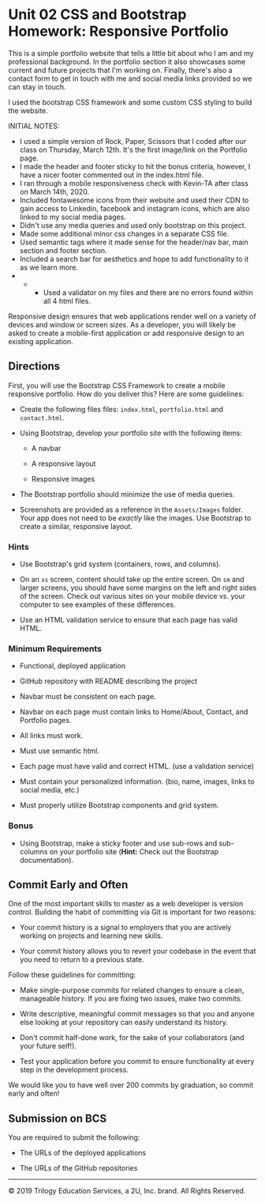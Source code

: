 # Unit 02 CSS and Bootstrap Homework: Responsive Portfolio

This is a simple portfolio website that tells a little bit about who I am and my professional background. In the portfolio section it also showcases some current and future projects that I'm working on. Finally, there's also a contact form to get in touch with me and social media links provided so we can stay in touch. 

I used the bootstrap CSS framework and some custom CSS styling to build the website. 


INITIAL NOTES:
* I used a simple version of Rock, Paper, Scissors that I coded after our class on Thursday, March 12th. It's the first image/link on the Portfolio page.
* I made the header and footer sticky to hit the bonus criteria, however, I have a nicer footer commented out in the index.html file.
* I ran through a mobile responsiveness check with Kevin-TA after class on March 14th, 2020.
* Included fontawesome icons from their website and used their CDN to gain access to Linkedin, facebook and instagram icons, which are also linked to my social media pages.
* Didn't use any media queries and used only bootstrap on this project.
* Made some additional minor css changes in a separate CSS file.
* Used semantic tags where it made sense for the header/nav bar, main section and footer section.
* Included a search bar for aesthetics and hope to add functionality to it as we learn more.
* * * Used a validator on my files and there are no errors found within all 4 html files.


Responsive design ensures that web applications render well on a variety of devices and window or screen sizes. As a developer, you will likely be asked to create a mobile-first application or add responsive design to an existing application. 


## Directions

First, you will use the Bootstrap CSS Framework to create a mobile responsive portfolio. How do you deliver this? Here are some guidelines:

* Create the following files files: `index.html`, `portfolio.html` and `contact.html`.

* Using Bootstrap, develop your portfolio site with the following items:

   * A navbar

   * A responsive layout

   * Responsive images

* The Bootstrap portfolio should minimize the use of media queries.

* Screenshots are provided as a reference in the `Assets/Images` folder. Your app does not need to be _exactly_ like the images. Use Bootstrap to create a similar, responsive layout.

### Hints

* Use Bootstrap's grid system (containers, rows, and columns).

* On an `xs` screen, content should take up the entire screen. On `sm` and larger screens, you should have some margins on the left and right sides of the screen. Check out various sites on your mobile device vs. your computer to see examples of these differences.

* Use an HTML validation service to ensure that each page has valid HTML.

### Minimum Requirements

* Functional, deployed application

* GitHub repository with README describing the project

* Navbar must be consistent on each page.

* Navbar on each page must contain links to Home/About, Contact, and Portfolio pages.

* All links must work.

* Must use semantic html.

* Each page must have valid and correct HTML. (use a validation service)

* Must contain your personalized information. (bio, name, images, links to social media, etc.)

* Must properly utilize Bootstrap components and grid system.


### Bonus

* Using Bootstrap, make a sticky footer and use sub-rows and sub-columns on your portfolio site (**Hint:** Check out the Bootstrap documentation).


## Commit Early and Often

One of the most important skills to master as a web developer is version control. Building the habit of committing via Git is important for two reasons:

* Your commit history is a signal to employers that you are actively working on projects and learning new skills.

* Your commit history allows you to revert your codebase in the event that you need to return to a previous state.

Follow these guidelines for committing:

* Make single-purpose commits for related changes to ensure a clean, manageable history. If you are fixing two issues, make two commits.

* Write descriptive, meaningful commit messages so that you and anyone else looking at your repository can easily understand its history.

* Don't commit half-done work, for the sake of your collaborators (and your future self!).

* Test your application before you commit to ensure functionality at every step in the development process.

We would like you to have well over 200 commits by graduation, so commit early and often!


## Submission on BCS

You are required to submit the following:

* The URLs of the deployed applications

* The URLs of the GitHub repositories

- - -

© 2019 Trilogy Education Services, a 2U, Inc. brand. All Rights Reserved.
